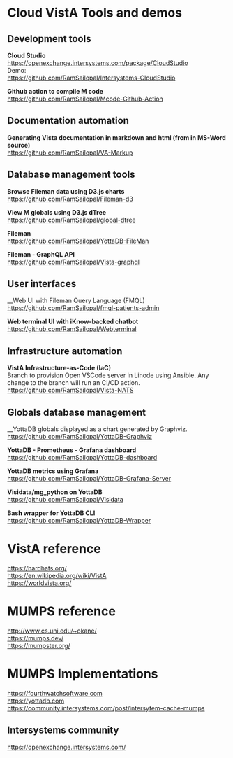 # Cloud VistA Tools and demos


## Development tools
__Cloud Studio__  
https://openexchange.intersystems.com/package/CloudStudio  
Demo:  
https://github.com/RamSailopal/Intersystems-CloudStudio  

__Github action to compile M code__  
https://github.com/RamSailopal/Mcode-Github-Action


## Documentation automation
__Generating Vista documentation in markdown and html (from in MS-Word source)__  
https://github.com/RamSailopal/VA-Markup


## Database management tools
__Browse Fileman data using D3.js charts__  
https://github.com/RamSailopal/Fileman-d3

__View M globals using D3.js dTree__  
https://github.com/RamSailopal/global-dtree

 __Fileman__    
 https://github.com/RamSailopal/YottaDB-FileMan
 
__Fileman - GraphQL API__  
https://github.com/RamSailopal/Vista-graphql


## User interfaces
__Web UI with Fileman Query Language (FMQL)  
https://github.com/RamSailopal/fmql-patients-admin

__Web terminal UI with iKnow-backed chatbot__  
https://github.com/RamSailopal/Webterminal



## Infrastructure automation
__VistA Infrastructure-as-Code (IaC)__  
Branch to provision Open VSCode server in Linode using Ansible. Any change to the branch will run an CI/CD action.  
https://github.com/RamSailopal/Vista-NATS



## Globals database management
__YottaDB globals displayed as a chart generated by Graphviz.  
 https://github.com/RamSailopal/YottaDB-Graphviz
 
__YottaDB - Prometheus - Grafana dashboard__  
 https://github.com/RamSailopal/YottaDB-dashboard
 
__YottaDB metrics using Grafana__  
https://github.com/RamSailopal/YottaDB-Grafana-Server

__Visidata/mg_python on YottaDB__  
https://github.com/RamSailopal/Visidata

__Bash wrapper for YottaDB CLI__  
https://github.com/RamSailopal/YottaDB-Wrapper
 


# VistA reference
https://hardhats.org/  
https://en.wikipedia.org/wiki/VistA  
https://worldvista.org/  


# MUMPS reference
http://www.cs.uni.edu/~okane/  
https://mumps.dev/  
https://mumpster.org/  

# MUMPS Implementations
https://fourthwatchsoftware.com  
https://yottadb.com  
https://community.intersystems.com/post/intersytem-cache-mumps  

## Intersystems community
https://openexchange.intersystems.com/  



